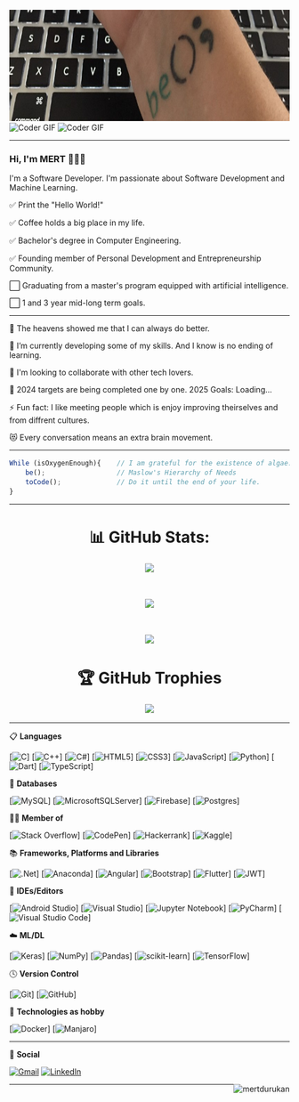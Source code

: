 <p float="left">
    <img alt="Coder GIF" height=200 width=520 src="https://github.com/mertdurukan/mertdurukan/blob/main/be.jpg"/>
    <img alt="Coder GIF" height=200 width=300 src="https://cdn.dribbble.com/users/730703/screenshots/6581243/avento.gif"/>
    <img alt="Coder GIF" height=200 width=300 src="https://media2.giphy.com/media/hu9xj9UtxpoY3oytsh/giphy.gifcid=790b76117f18f359a2d629b3bec598110fb7e099df5ae49b&rid=giphy.gif"/>

---
### Hi, I'm MERT 👨🏻‍💻

I'm a Software Developer. I'm passionate about Software Development and Machine Learning.

✅ Print the "Hello World!"

✅ Coffee holds a big place in my life.

✅ Bachelor's degree in Computer Engineering.

✅ Founding member of Personal Development and Entrepreneurship Community.

⬜ Graduating from a master's program equipped with artificial intelligence.

⬜ 1 and 3 year mid-long term goals.

---
🔭 The heavens showed me that I can always do better.

🌱 I’m currently developing some of my skills. And I know is no ending of learning.

👯 I'm looking to collaborate with other tech lovers.

🥅 2024 targets are being completed one by one. 2025 Goals: Loading...

⚡ Fun fact: I like meeting people which is enjoy improving theirselves and from diffrent cultures.

😻 Every conversation means an extra brain movement.

---
``` javascript
While (isOxygenEnough){    // I am grateful for the existence of algae.
    be();                  // Maslow's Hierarchy of Needs
    toCode();              // Do it until the end of your life.
} 
```

---
<h1 align="center">📊 GitHub Stats: </h1>
<p align="center"><img src="https://github-readme-stats.vercel.app/api?username=mertdurukan&theme=highcontrast&hide_border=true&include_all_commits=true&count_private=true"></p><br/>
<p align="center">
<img src="https://github-readme-streak-stats.herokuapp.com/?user=mertdurukan&theme=highcontrast&hide_border=true"></p><br/>
<p align="center"><img src="https://github-readme-stats.vercel.app/api/top-langs/?username=mertdurukan&langs_count=6&theme=highcontrast&hide_border=true&include_all_commits=true&count_private=true&layout=compact"></p>

<h1 align="center">🏆 GitHub Trophies </h1>
<p align="center"><img src="https://github-profile-trophy.vercel.app/?username=mertdurukan&no-frame=false&no-bg=true&margin-w=4"></p>

---
📋 **Languages**

[![C](https://img.shields.io/badge/c-%2300599C.svg?style=for-the-badge&logo=c&logoColor=white)]
[![C++](https://img.shields.io/badge/c++-%2300599C.svg?style=for-the-badge&logo=c%2B%2B&logoColor=white)]
[![C#](https://img.shields.io/badge/c%23-%23239120.svg?style=for-the-badge&logo=c-sharp&logoColor=white)]
[![HTML5](https://img.shields.io/badge/html5-%23E34F26.svg?style=for-the-badge&logo=html5&logoColor=white)]
[![CSS3](https://img.shields.io/badge/css3-%231572B6.svg?style=for-the-badge&logo=css3&logoColor=white)]
[![JavaScript](https://img.shields.io/badge/javascript-%23323330.svg?style=for-the-badge&logo=javascript&logoColor=%23F7DF1E)]
[![Python](https://img.shields.io/badge/python-3670A0?style=for-the-badge&logo=python&logoColor=ffdd54)]
[![Dart](https://img.shields.io/badge/dart-%230175C2.svg?style=for-the-badge&logo=dart&logoColor=white)]
[![TypeScript](https://img.shields.io/badge/typescript-%23007ACC.svg?style=for-the-badge&logo=typescript&logoColor=white)]

💾 **Databases**

[![MySQL](https://img.shields.io/badge/mysql-%2300f.svg?style=for-the-badge&logo=mysql&logoColor=white)]
[![MicrosoftSQLServer](https://img.shields.io/badge/Microsoft%20SQL%20Sever-CC2927?style=for-the-badge&logo=microsoft%20sql%20server&logoColor=white)]
[![Firebase](https://img.shields.io/badge/Firebase-039BE5?style=for-the-badge&logo=Firebase&logoColor=white)]
[![Postgres](https://img.shields.io/badge/postgres-%23316192.svg?style=for-the-badge&logo=postgresql&logoColor=white)]

🧑‍💻 **Member of**

[![Stack Overflow](https://img.shields.io/badge/-Stackoverflow-FE7A16?style=for-the-badge&logo=stack-overflow&logoColor=white)]
[![CodePen](https://img.shields.io/badge/Codepen-000000?style=for-the-badge&logo=codepen&logoColor=white)]
[![Hackerrank](https://img.shields.io/badge/-Hackerrank-2EC866?style=for-the-badge&logo=HackerRank&logoColor=white)]
[![Kaggle](https://img.shields.io/badge/Kaggle-035a7d?style=for-the-badge&logo=kaggle&logoColor=white)]

📚 **Frameworks, Platforms and Libraries**

[![.Net](https://img.shields.io/badge/.NET-5C2D91?style=for-the-badge&logo=.net&logoColor=white)]
[![Anaconda](https://img.shields.io/badge/Anaconda-%2344A833.svg?style=for-the-badge&logo=anaconda&logoColor=white)]
[![Angular](https://img.shields.io/badge/angular-%23DD0031.svg?style=for-the-badge&logo=angular&logoColor=white)]
[![Bootstrap](https://img.shields.io/badge/bootstrap-%23563D7C.svg?style=for-the-badge&logo=bootstrap&logoColor=white)]
[![Flutter](https://img.shields.io/badge/Flutter-%2302569B.svg?style=for-the-badge&logo=Flutter&logoColor=white)]
[![JWT](https://img.shields.io/badge/JWT-black?style=for-the-badge&logo=JSON%20web%20tokens)]

🎨 **IDEs/Editors**

[![Android Studio](https://img.shields.io/badge/Android%20Studio-3DDC84.svg?style=for-the-badge&logo=android-studio&logoColor=white)]
[![Visual Studio](https://img.shields.io/badge/Visual%20Studio-5C2D91.svg?style=for-the-badge&logo=visual-studio&logoColor=white)]
[![Jupyter Notebook](https://img.shields.io/badge/jupyter-%23FA0F00.svg?style=for-the-badge&logo=jupyter&logoColor=white)]
[![PyCharm](https://img.shields.io/badge/pycharm-143?style=for-the-badge&logo=pycharm&logoColor=black&color=black&labelColor=green)]
[![Visual Studio Code](https://img.shields.io/badge/Visual%20Studio%20Code-0078d7.svg?style=for-the-badge&logo=visual-studio-code&logoColor=white)]

☁️ **ML/DL**

[![Keras](https://img.shields.io/badge/Keras-%23D00000.svg?style=for-the-badge&logo=Keras&logoColor=white)]
[![NumPy](https://img.shields.io/badge/numpy-%23013243.svg?style=for-the-badge&logo=numpy&logoColor=white)]
[![Pandas](https://img.shields.io/badge/pandas-%23150458.svg?style=for-the-badge&logo=pandas&logoColor=white)]
[![scikit-learn](https://img.shields.io/badge/scikit--learn-%23F7931E.svg?style=for-the-badge&logo=scikit-learn&logoColor=white)]
[![TensorFlow](https://img.shields.io/badge/TensorFlow-%23FF6F00.svg?style=for-the-badge&logo=TensorFlow&logoColor=white)]

🕓 **Version Control**

[![Git](https://img.shields.io/badge/git-%23F05033.svg?style=for-the-badge&logo=git&logoColor=white)]
[![GitHub](https://img.shields.io/badge/github-%23121011.svg?style=for-the-badge&logo=github&logoColor=white)]


🎋 **Technologies as hobby**

[![Docker](https://img.shields.io/badge/docker-%230db7ed.svg?style=for-the-badge&logo=docker&logoColor=white)]
[![Manjaro](https://img.shields.io/badge/Manjaro-35BF5C?style=for-the-badge&logo=Manjaro&logoColor=white)]

---
💬 **Social**

[![Gmail](https://img.shields.io/badge/Gmail-D14836?style=for-the-badge&logo=gmail&logoColor=white)](mailto:1mertdurukan@gmail.com)
[![LinkedIn](https://img.shields.io/badge/linkedin-%230077B5.svg?style=for-the-badge&logo=linkedin&logoColor=white)](https://www.linkedin.com/in/mertdurukan)

<img align="right" src="https://komarev.com/ghpvc/?username=mertdurukan &label=Profile%20views&color=0e75b6&style=flat" alt="mertdurukan"/>

---










<!--
[![Swagger](https://img.shields.io/badge/-Swagger-%23Clojure?style=for-the-badge&logo=swagger&logoColor=white)]
🎛️ **Operating System**

[![Android](https://img.shields.io/badge/Android-3DDC84?style=for-the-badge&logo=android&logoColor=white)]
[![iOS](https://img.shields.io/badge/iOS-000000?style=for-the-badge&logo=ios&logoColor=white)]]
[![Windows](https://img.shields.io/badge/Windows-0078D6?style=for-the-badge&logo=windows&logoColor=white)]

🌐 **Training for**

[![Microsoft Learn](https://img.shields.io/badge/Microsoft_Learn-258ffa?style=for-the-badge&logo=microsoft&logoColor=white)]
[![Codecademy](https://img.shields.io/badge/Codecademy-FFF0E5?style=for-the-badge&logo=codecademy&logoColor=1F243A)]
[![FreeCodeCamp](https://img.shields.io/badge/Freecodecamp-%23123.svg?&style=for-the-badge&logo=freecodecamp&logoColor=green)]
[![GeeksForGeeks](https://img.shields.io/badge/GeeksforGeeks-gray?style=for-the-badge&logo=geeksforgeeks&logoColor=35914c)]
[![Khan Academy](https://img.shields.io/badge/KhanAcademy-%2314BF96.svg?style=for-the-badge&logo=KhanAcademy&logoColor=white)] 
-->

<!--
[![Readme Card](https://github-readme-stats.vercel.app/api/pin/?username=mertdurukan&repo=Card_Distribution_Console_App)](https://github.com/anuraghazra/github-readme-stats)
[![Readme Card](https://github-readme-stats.vercel.app/api/pin/?username=mertdurukan&repo=gunguntakipapi)](https://github.com/anuraghazra/github-readme-stats)
[![Readme Card](https://github-readme-stats.vercel.app/api/pin/?username=mertdurukan&repo=gunguntakipmobile)](https://github.com/anuraghazra/github-readme-stats)
-->

<!--
📊 This week I spent my time on
[![willianrod's wakatime stats](https://github-readme-stats.vercel.app/api/wakatime?username=mertdurukan)](https://github.com/anuraghazra/github-readme-stats)
![Discord](https://img.shields.io/badge/%3CServer%3E-%237289DA.svg?style=for-the-badge&logo=discord&logoColor=white)
![Google Meet](https://img.shields.io/badge/Google%20Meet-00897B?style=for-the-badge&logo=google-meet&logoColor=white)


---
![alt text](https://github.com/mertdurukan/mertdurukan/blob/main/be.jpg "Be();" ) 
-->
